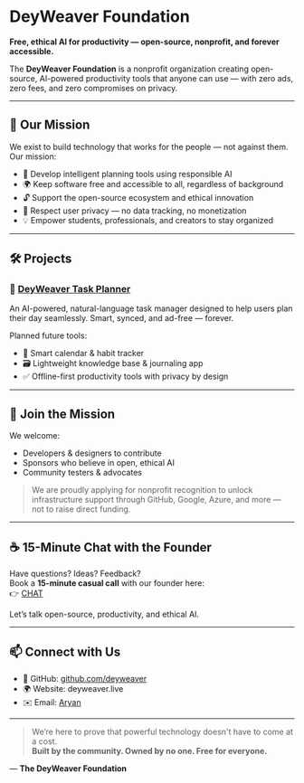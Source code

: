 # DeyWeaver Foundation

**Free, ethical AI for productivity — open-source, nonprofit, and forever accessible.**

The **DeyWeaver Foundation** is a nonprofit organization creating open-source, AI-powered productivity tools that anyone can use — with zero ads, zero fees, and zero compromises on privacy.

---

## 🚀 Our Mission

We exist to build technology that works for the people — not against them. Our mission:

- 🧠 Develop intelligent planning tools using responsible AI  
- 🌍 Keep software free and accessible to all, regardless of background  
- 🔓 Support the open-source ecosystem and ethical innovation  
- 🔐 Respect user privacy — no data tracking, no monetization  
- 💡 Empower students, professionals, and creators to stay organized  

---

## 🛠️ Projects

### 🔷 [DeyWeaver Task Planner](https://github.com/deyweaver/deyweaver)  
An AI-powered, natural-language task manager designed to help users plan their day seamlessly. Smart, synced, and ad-free — forever.

Planned future tools:
- 📅 Smart calendar & habit tracker  
- 🗃️ Lightweight knowledge base & journaling app  
- ✅ Offline-first productivity tools with privacy by design  

---

## 🤝 Join the Mission

We welcome:
- Developers & designers to contribute  
- Sponsors who believe in open, ethical AI  
- Community testers & advocates  

> We are proudly applying for nonprofit recognition to unlock infrastructure support through GitHub, Google, Azure, and more — not to raise direct funding.

---

## ☕ 15-Minute Chat with the Founder

Have questions? Ideas? Feedback?  
Book a **15-minute casual call** with our founder here:  
👉 [CHAT](https://calendly.com/aryanbrite/30min)

Let’s talk open-source, productivity, and ethical AI.

---

## 📫 Connect with Us

- 🔗 GitHub: [github.com/deyweaver](https://github.com/deyweaver)  
- 🌍 Website: deyweaver.live
- ✉️ Email: [Aryan](aryanbrite@gmail.com)

---

> We’re here to prove that powerful technology doesn't have to come at a cost.  
> **Built by the community. Owned by no one. Free for everyone.**

— **The DeyWeaver Foundation**
